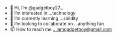 - 👋 Hi, I’m @gadgetboy27...
- 👀 I’m interested in ...technology
- 🌱 I’m currently learning ...solidity
- 💞️ I’m looking to collaborate on ...anything fun
- 📫 How to reach me ...iamgadgetboy@gmail.com

<!---
gadgetboy27/gadgetboy27 is a ✨ special ✨ repository because its `README.md` (this file) appears on your GitHub profile.
You can click the Preview link to take a look at your changes.
--->
